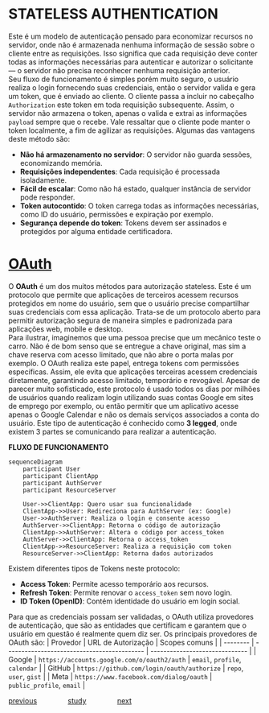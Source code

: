 # STATELESS AUTHENTICATION
Este é um modelo de autenticação pensado para economizar recursos no servidor, onde não é armazenada nenhuma informação de sessão sobre o cliente entre as requisições. Isso significa que cada requisição deve conter todas as informações necessárias para autenticar e autorizar o solicitante — o servidor não precisa reconhecer nenhuma requisição anterior.<br/>
Seu fluxo de funcionamento é simples porém muito seguro, o usuário realiza o login fornecendo suas credenciais, então o servidor valida e gera um token, que é enviado ao cliente. O cliente passa a incluir no cabeçalho `Authorization` este token em toda requisição subsequente. Assim, o servidor não armazena o token, apenas o valida e extrai as informações `payload` sempre que o recebe. Vale ressaltar que o cliente pode manter o token localmente, a fim de agilizar as requisições. Algumas das vantagens deste método são:
- **Não há armazenamento no servidor**: O servidor não guarda sessões, economizando memória.
- **Requisições independentes**: Cada requisição é processada isoladamente.
- **Fácil de escalar**: Como não há estado, qualquer instância de servidor pode responder.
- **Token autocontido**: O token carrega todas as informações necessárias, como ID do usuário, permissões e expiração por exemplo.
- **Segurança depende do token**: Tokens devem ser assinados e protegidos por alguma entidade certificadora.

# [OAuth](https://oauth.net)
O **OAuth** é um dos muitos métodos para autorização stateless. Este é um protocolo que permite que aplicações de terceiros acessem recursos protegidos em nome do usuário, sem que o usuário precise compartilhar suas credenciais com essa aplicação. Trata-se de um protocolo aberto para permitir autorização segura de maneira simples e padronizada para aplicações web, mobile e desktop.<br/>
Para ilustrar, imaginemos que uma pessoa precise que um mecânico teste o carro. Não é de bom senso que se entregue a chave original, mas sim a chave reserva com acesso limitado, que não abre o porta malas por exemplo. O OAuth realiza este papel, entrega tokens com permissões específicas. Assim, ele evita que aplicações terceiras acessem credenciais diretamente, garantindo acesso limitado, temporário e revogável. Apesar de parecer muito sofisticado, este protocolo é usado todos os dias por milhões de usuários quando realizam login utilizando suas contas Google em sites de emprego por exemplo, ou então permitir que um aplicativo acesse apenas o Google Calendar e não os demais serviços associados a conta do usuário. Este tipo de autenticação é conhecido como **3 legged**, onde existem 3 partes se comunicando para realizar a autenticação.

**FLUXO DE FUNCIONAMENTO**
```mermaid
sequenceDiagram
    participant User
    participant ClientApp
    participant AuthServer
    participant ResourceServer

    User->>ClientApp: Quero usar sua funcionalidade
    ClientApp->>User: Redireciona para AuthServer (ex: Google)
    User->>AuthServer: Realiza o login e consente acesso
    AuthServer->>ClientApp: Retorna o código de autorização
    ClientApp->>AuthServer: Altera o código por access_token
    AuthServer->>ClientApp: Retorna o access_token
    ClientApp->>ResourceServer: Realiza a requisição com token
    ResourceServer->>ClientApp: Retorna dados autorizados
```

Existem diferentes tipos de Tokens neste protocolo:
- **Access Token**: Permite acesso temporário aos recursos.
- **Refresh Token**: Permite renovar o `access_token` sem novo login.
- **ID Token (OpenID)**: Contém identidade do usuário em login social.

Para que as credenciais possam ser validadas, o OAuth utiliza provedores de autenticação, que são as entidades que certificam e garantem que o usuário em questão é realmente quem diz ser. Os principais provedores de OAuth são:
| Provedor | URL de Autorização                          | Scopes comuns                  |
| -------- | ------------------------------------------- | ------------------------------ |
| Google   | `https://accounts.google.com/o/oauth2/auth` | `email`, `profile`, `calendar` |
| GitHub   | `https://github.com/login/oauth/authorize`  | `repo`, `user`, `gist`         |
| Meta     | `https://www.facebook.com/dialog/oauth`     | `public_profile`, `email`      |


<a href="https://github.com/raphaelkaique1/study/blob/main/5-desenvolvimento_web/5.4-seguranca_autenticacao_e_autorizacao/criptografia.md">previous</a>⠀⠀⠀⠀⠀⠀<a href="https://github.com/raphaelkaique1/study#seguranca_autenticacao_e_autorizacao">study</a>⠀⠀⠀⠀⠀⠀<a href="https://github.com/raphaelkaique1/study/blob/main/5-desenvolvimento_web/5.4-seguranca_autenticacao_e_autorizacao/jwt_json_web_tokens.md">next</a>